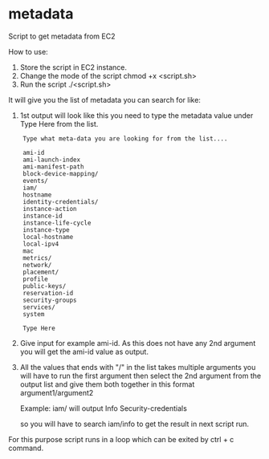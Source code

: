 # metadata
Script to get metadata from EC2

How to use: 
1. Store the script in EC2 instance.
2. Change the mode of the script chmod +x <script.sh>
3. Run the script ./<script.sh>

It will give you the list of metadata you can search for like: 
1. 1st output will look like this you need to type the metadata value under Type Here from the list.

```
	Type what meta-data you are looking for from the list....

	ami-id
	ami-launch-index
	ami-manifest-path
	block-device-mapping/
	events/
	iam/
	hostname
	identity-credentials/
	instance-action
	instance-id
	instance-life-cycle
	instance-type
	local-hostname
	local-ipv4
	mac
	metrics/
	network/
	placement/
	profile
	public-keys/
	reservation-id
	security-groups
	services/
	system

	Type Here
```

2. Give input for example ami-id. As this does not have any 2nd argument you will get the ami-id value as output. 

3. All the values that ends with "/" in the list takes multiple arguments you will have to run the first argument then select the 2nd argument from the output list and give them both together in this format argument1/argument2 

	Example: iam/ will output 
	Info
	Security-credentials 

	so you will have to search iam/info to get the result in next script run.

For this purpose script runs in a loop which can be exited by ctrl + c command. 



